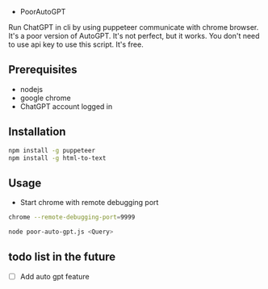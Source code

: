 * PoorAutoGPT

Run ChatGPT in cli by using puppeteer communicate with chrome browser. It's a poor version of AutoGPT. It's not perfect, but it works. 
You don't need to use api key to use this script. It's free.

## Prerequisites
- nodejs
- google chrome
- ChatGPT account logged in

## Installation

```bash
npm install -g puppeteer
npm install -g html-to-text
```

## Usage
- Start chrome with remote debugging port
```bash
chrome --remote-debugging-port=9999
```

```bash
node poor-auto-gpt.js <Query>
```


## todo list in the future
- [ ] Add auto gpt feature
